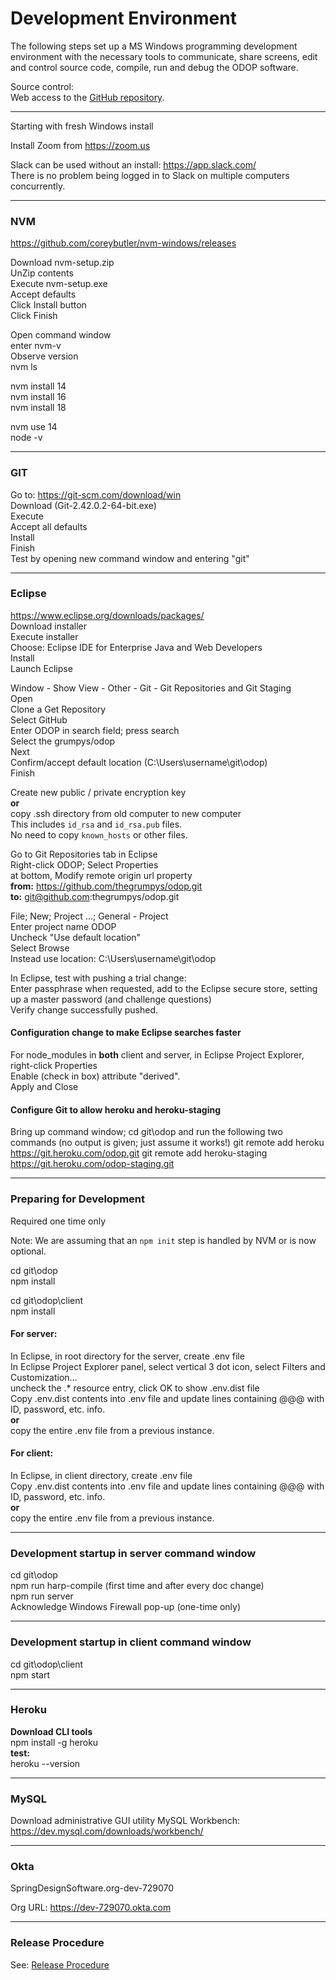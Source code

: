 # Development Environment

The following steps set up a MS Windows programming development environment with the necessary tools to communicate, share screens, edit and control source code, compile, run and debug the ODOP software.

Source control:  
Web access to the [GitHub repository](https://github.com/thegrumpys/odop).  

_____

Starting with fresh Windows install

Install Zoom from https://zoom.us


Slack can be used without an install: https://app.slack.com/  
There is no problem being logged in to Slack on multiple computers concurrently.

_____

### NVM

https://github.com/coreybutler/nvm-windows/releases

Download nvm-setup.zip  
UnZip contents  
Execute nvm-setup.exe  
Accept defaults  
Click Install button  
Click Finish  

Open command window  
enter nvm-v  
Observe version  
nvm ls  

nvm install 14  
nvm install 16  
nvm install 18  

nvm use 14  
node -v  

_____

### GIT

Go to: https://git-scm.com/download/win  
Download (Git-2.42.0.2-64-bit.exe)  
Execute  
Accept all defaults  
Install  
Finish  
Test by opening new command window and entering "git"  

_____

### Eclipse  

https://www.eclipse.org/downloads/packages/  
Download installer  
Execute installer  
Choose: Eclipse IDE for Enterprise Java and Web Developers  
Install  
Launch Eclipse  

Window - Show View - Other - Git - Git Repositories and Git Staging  
Open  
Clone a Get Repository  
Select GitHub  
Enter ODOP in search field; press search  
Select the grumpys/odop  
Next  
Confirm/accept default location (C:\Users\username\git\odop)  
Finish  

Create new public / private encryption key  
**or**    
copy .ssh directory from old computer to new computer  
This includes `id_rsa` and `id_rsa.pub` files.  
No need to copy `known_hosts` or other files.  

Go to Git Repositories tab in Eclipse  
Right-click ODOP; Select Properties  
at bottom, Modify remote origin url property  
**from:** https://github.com/thegrumpys/odop.git  
**to:** git@github.com:thegrumpys/odop.git 

File; New; Project ...; General - Project  
Enter project name ODOP  
Uncheck "Use default location"  
Select Browse  
Instead use location: C:\Users\username\git\odop  

In Eclipse, test with pushing a trial change:  
Enter passphrase when requested, 
add to the Eclipse secure store, setting up a master password (and challenge questions)  
Verify change successfully pushed.  

#### Configuration change to make Eclipse searches faster 
For node_modules in **both** client and server,
in Eclipse Project Explorer, right-click Properties  
Enable (check in box) attribute "derived".  
Apply and Close  

#### Configure Git to allow heroku and heroku-staging
Bring up command window; cd git\odop and run the following two commands (no output is given; just assume it works!)
git remote add heroku https://git.heroku.com/odop.git
git remote add heroku-staging https://git.heroku.com/odop-staging.git

_____

### Preparing for Development  

Required one time only

Note:  We are assuming that an `npm init` step is handled by NVM or is now optional.

cd git\odop  
npm install  

cd git\odop\client  
npm install  

#### For server:
In Eclipse, in root directory for the server, create .env file  
In Eclipse Project Explorer panel, 
select vertical 3 dot icon, select Filters and Customization...  
uncheck the .* resource entry, click OK to show .env.dist file  
Copy .env.dist contents into .env file and update lines containing @@@ with ID, password, etc. info.  
**or**  
copy the entire .env file from a previous instance.  

#### For client:  
In Eclipse, in client directory, create .env file  
Copy .env.dist contents into .env file and update lines containing @@@ with ID, password, etc. info.  
**or**  
copy the entire .env file from a previous instance.  

_____

### Development startup in server command window  

cd git\odop  
npm run harp-compile  (first time and after every doc change)  
npm run server  
Acknowledge Windows Firewall pop-up  (one-time only)  

_____

### Development startup in client command window  

cd git\odop\client  
npm start  



_____

### Heroku  

**Download CLI tools**  
npm install -g heroku  
**test:**  
heroku --version  


_____

### MySQL  

Download administrative GUI utility MySQL Workbench:
https://dev.mysql.com/downloads/workbench/



_____

### Okta  

SpringDesignSoftware.org-dev-729070  

Org URL: https://dev-729070.okta.com  

_____

### Release Procedure

See: [Release Procedure](release.html)


